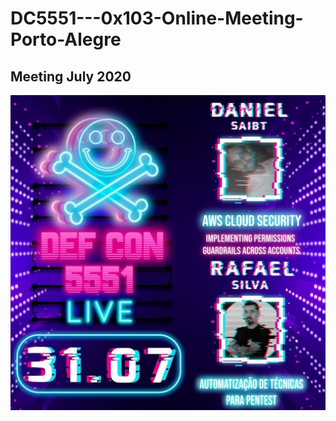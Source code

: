 # DC5551---0x103-Online-Meeting-Porto-Alegre
## Meeting July 2020
![](https://github.com/defconpoa/DC5551---0x103-Online-Meeting-Porto-Alegre/blob/master/images/photo_2020-07-23%2012.34.25.jpeg?raw=true)

